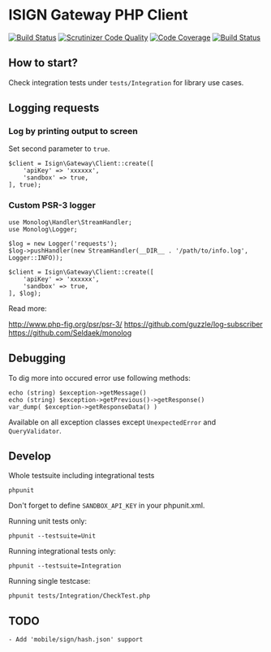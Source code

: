 # ISIGN Gateway PHP Client

[![Build Status](https://travis-ci.org/isign/gateway-sdk-php.svg?branch=develop)](https://travis-ci.org/isign/gateway-sdk-php)
[![Scrutinizer Code Quality](https://scrutinizer-ci.com/g/isign/gateway-sdk-php/badges/quality-score.png?b=develop)](https://scrutinizer-ci.com/g/isign/gateway-sdk-php/?branch=develop)
[![Code Coverage](https://scrutinizer-ci.com/g/isign/gateway-sdk-php/badges/coverage.png?b=develop)](https://scrutinizer-ci.com/g/isign/gateway-sdk-php/?branch=develop)
[![Build Status](https://scrutinizer-ci.com/g/isign/gateway-sdk-php/badges/build.png?b=develop)](https://scrutinizer-ci.com/g/isign/gateway-sdk-php/build-status/master)

## How to start?

Check integration tests under `tests/Integration` for library use cases.

## Logging requests

### Log by printing output to screen

Set second parameter to `true`.

    $client = Isign\Gateway\Client::create([
        'apiKey' => 'xxxxxx',
        'sandbox' => true,
    ], true);


### Custom PSR-3 logger

    use Monolog\Handler\StreamHandler;
    use Monolog\Logger;

    $log = new Logger('requests');
    $log->pushHandler(new StreamHandler(__DIR__ . '/path/to/info.log', Logger::INFO));

    $client = Isign\Gateway\Client::create([
        'apiKey' => 'xxxxxx',
        'sandbox' => true,
    ], $log);

Read more:

http://www.php-fig.org/psr/psr-3/
https://github.com/guzzle/log-subscriber
https://github.com/Seldaek/monolog


## Debugging

To dig more into occured error use following methods:

    echo (string) $exception->getMessage()
    echo (string) $exception->getPrevious()->getResponse()
    var_dump( $exception->getResponseData() )

Available on all exception classes except `UnexpectedError` and `QueryValidator`.

## Develop

Whole testsuite including integrational tests

    phpunit

Don't forget to define `SANDBOX_API_KEY` in your phpunit.xml.


Running unit tests only:

    phpunit --testsuite=Unit

Running integrational tests only:

    phpunit --testsuite=Integration

Running single testcase:

    phpunit tests/Integration/CheckTest.php


## TODO

    - Add 'mobile/sign/hash.json' support
